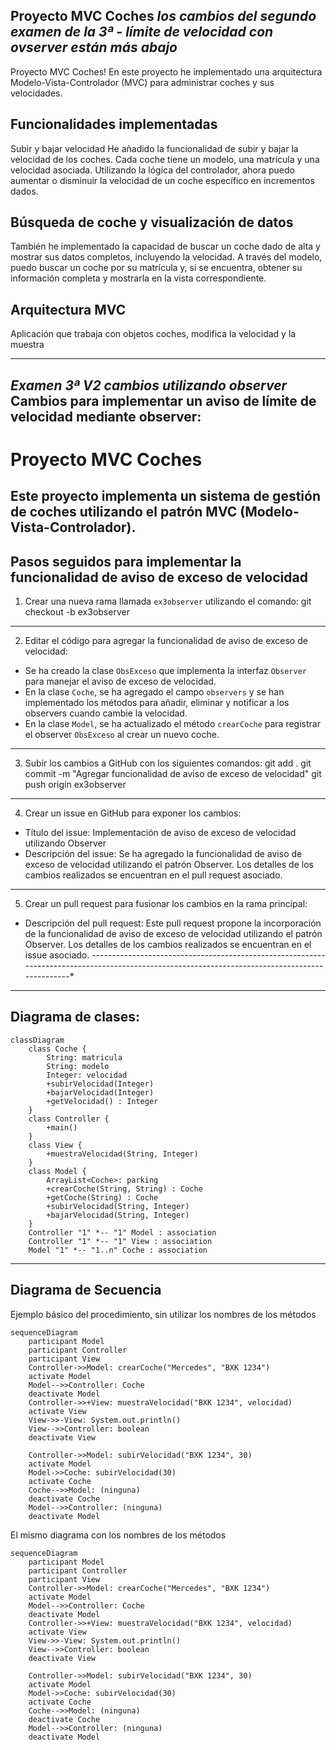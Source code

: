 Proyecto MVC Coches
*los cambios del segundo examen de la 3ª - límite de velocidad con ovserver están más abajo*
------------------------------------------------------------------------------------------------------------------------------------------------
Proyecto MVC Coches! En este proyecto he implementado una arquitectura Modelo-Vista-Controlador (MVC) para administrar coches y sus velocidades.

Funcionalidades implementadas
------------------------------------------------------------------------------------------------------------------------------------------------
Subir y bajar velocidad
He añadido la funcionalidad de subir y bajar la velocidad de los coches. Cada coche tiene un modelo, una matrícula y una velocidad asociada. Utilizando la lógica del controlador, ahora puedo aumentar o disminuir la velocidad de un coche específico en incrementos dados.

Búsqueda de coche y visualización de datos
------------------------------------------------------------------------------------------------------------------------------------------------
También he implementado la capacidad de buscar un coche dado de alta y mostrar sus datos completos, incluyendo la velocidad. A través del modelo, puedo buscar un coche por su matrícula y, si se encuentra, obtener su información completa y mostrarla en la vista correspondiente.

 Arquitectura MVC
------------------------------------------------------------------------------------------------------------------------------------------------
Aplicación que trabaja con objetos coches, modifica la velocidad y la muestra

------------------------------------------------------------------------------------------------------------------------------------------------
*Examen 3ª V2 cambios utilizando observer*
Cambios para implementar un aviso de límite de velocidad mediante observer:
------------------------------------------------------------------------------------------------------------------------------------------------

# Proyecto MVC Coches
Este proyecto implementa un sistema de gestión de coches utilizando el patrón MVC (Modelo-Vista-Controlador).
------------------------------------------------------------------------------------------------------------------------------------------------

## Pasos seguidos para implementar la funcionalidad de aviso de exceso de velocidad
1. Crear una nueva rama llamada `ex3observer` utilizando el comando:
git checkout -b ex3observer
------------------------------------------------------------------------------------------------------------------------------------------------

2. Editar el código para agregar la funcionalidad de aviso de exceso de velocidad:
- Se ha creado la clase `ObsExceso` que implementa la interfaz `Observer` para manejar el aviso de exceso de velocidad.
- En la clase `Coche`, se ha agregado el campo `observers` y se han implementado los métodos para añadir, eliminar y notificar a los observers cuando cambie la velocidad.
- En la clase `Model`, se ha actualizado el método `crearCoche` para registrar el observer `ObsExceso` al crear un nuevo coche.
------------------------------------------------------------------------------------------------------------------------------------------------

3. Subir los cambios a GitHub con los siguientes comandos:
git add .
git commit -m "Agregar funcionalidad de aviso de exceso de velocidad"
git push origin ex3observer
------------------------------------------------------------------------------------------------------------------------------------------------

4. Crear un issue en GitHub para exponer los cambios:
- Título del issue: Implementación de aviso de exceso de velocidad utilizando Observer
- Descripción del issue: Se ha agregado la funcionalidad de aviso de exceso de velocidad utilizando el patrón Observer. Los detalles de los cambios realizados se encuentran en el pull request asociado.
------------------------------------------------------------------------------------------------------------------------------------------------

5. Crear un pull request para fusionar los cambios en la rama principal:
- Descripción del pull request: Este pull request propone la incorporación de la funcionalidad de aviso de exceso de velocidad utilizando el patrón Observer. Los detalles de los cambios realizados se encuentran en el issue asociado.
-----------------------------------------------------------------------------------------------------------------------------------------------*

------------------------------------------------------------------------------------------------------------------------------------------------
## Diagrama de clases:

```mermaid
classDiagram
    class Coche {
        String: matricula
        String: modelo
        Integer: velocidad
        +subirVelocidad(Integer)
        +bajarVelocidad(Integer)
        +getVelocidad() : Integer
    }
    class Controller {
        +main()
    }
    class View {
        +muestraVelocidad(String, Integer)
    }
    class Model {
        ArrayList<Coche>: parking
        +crearCoche(String, String) : Coche
        +getCoche(String) : Coche
        +subirVelocidad(String, Integer)
        +bajarVelocidad(String, Integer)
    }
    Controller "1" *-- "1" Model : association
    Controller "1" *-- "1" View : association
    Model "1" *-- "1..n" Coche : association

```

---

## Diagrama de Secuencia

Ejemplo básico del procedimiento, sin utilizar los nombres de los métodos


```mermaid
sequenceDiagram
    participant Model
    participant Controller
    participant View
    Controller->>Model: crearCoche("Mercedes", "BXK 1234")
    activate Model
    Model-->>Controller: Coche
    deactivate Model
    Controller->>+View: muestraVelocidad("BXK 1234", velocidad)
    activate View
    View->>-View: System.out.println()
    View-->>Controller: boolean
    deactivate View

    Controller->>Model: subirVelocidad("BXK 1234", 30)
    activate Model
    Model->>Coche: subirVelocidad(30)
    activate Coche
    Coche-->>Model: (ninguna)
    deactivate Coche
    Model-->>Controller: (ninguna)
    deactivate Model

```

El mismo diagrama con los nombres de los métodos

```mermaid
sequenceDiagram
    participant Model
    participant Controller
    participant View
    Controller->>Model: crearCoche("Mercedes", "BXK 1234")
    activate Model
    Model-->>Controller: Coche
    deactivate Model
    Controller->>+View: muestraVelocidad("BXK 1234", velocidad)
    activate View
    View->>-View: System.out.println()
    View-->>Controller: boolean
    deactivate View

    Controller->>Model: subirVelocidad("BXK 1234", 30)
    activate Model
    Model->>Coche: subirVelocidad(30)
    activate Coche
    Coche-->>Model: (ninguna)
    deactivate Coche
    Model-->>Controller: (ninguna)
    deactivate Model


```
